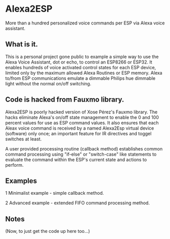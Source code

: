 # Alexa2ESP
 More than a hundred personalized voice commands per ESP via Alexa voice assistant.

## What is it.
This is a personal project gone public to example a simple way to use the Alexa Voice Assistant, dot or echo, to control an ESP8266 or ESP32. It enables hundreds of voice activated control states for each ESP device, limited only by the maximum allowed Alexa Routines or ESP memory. Alexa to/from ESP communications emulate a dimmable Philips hue dimmable light without the normal on/off switching.

## Code is hacked from Fauxmo library.
Alexa2ESP is poorly hacked version of Xose Pérez's Fauxmo library. The hacks eliminate Alexa's on/off state management to enable the 0 and 100 percent values for use as ESP command values. It also ensures that each Aleax voice command is received by a named Alexa2Esp virtual device (software) only once; an important feature for IR directives and toggel switches at least.

A user provided processing routine (callback method) establishes common command processing using "if-else" or "switch-case" like statements to evaluate the command within the ESP's current state and actions to perform.

## Examples
  1 Minimalist example - simple callback method.
  
  2 Advanced example - extended FIFO command processing method.
  
## Notes
(Now, to just get the code up here too...)
